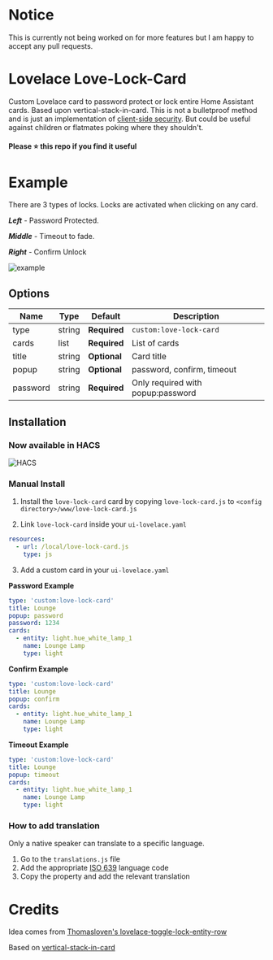 # Notice
This is currently not being worked on for more features but I am happy to accept any pull requests.

# Lovelace Love-Lock-Card
Custom Lovelace card to password protect or lock entire Home Assistant cards. Based upon vertical-stack-in-card. 
This is not a bulletproof method and is just an implementation of [client-side security](https://i.redd.it/1iavece0fp111.jpg). But could be useful against children or flatmates poking where they shouldn't.  


#### Please ⭐️ this repo if you find it useful


# Example
There are 3 types of locks. Locks are activated when clicking on any card.

***Left*** - Password Protected.

***Middle*** - Timeout to fade.

***Right*** - Confirm Unlock


![example](https://i.imgur.com/k35TSKw.gif)

## Options

| Name | Type | Default | Description
| ---- | ---- | ------- | -----------
| type | string | **Required** | `custom:love-lock-card`
| cards | list | **Required** | List of cards
| title | string | **Optional** | Card title
| popup | string | **Optional** | password, confirm, timeout
| password | string | **Required** | Only required with popup:password

## Installation

### Now available in HACS

![HACS](https://i.imgur.com/1xNjAuC.jpg)

### Manual Install

1. Install the `love-lock-card` card by copying `love-lock-card.js` to `<config directory>/www/love-lock-card.js`

2. Link `love-lock-card` inside your `ui-lovelace.yaml` 

```yaml
resources:
  - url: /local/love-lock-card.js
    type: js
```

3. Add a custom card in your `ui-lovelace.yaml`

**Password Example**

```yaml
type: 'custom:love-lock-card'
title: Lounge
popup: password
password: 1234
cards:
  - entity: light.hue_white_lamp_1
    name: Lounge Lamp
    type: light
```

**Confirm Example**

```yaml
type: 'custom:love-lock-card'
title: Lounge
popup: confirm
cards:
  - entity: light.hue_white_lamp_1
    name: Lounge Lamp
    type: light
```

**Timeout Example**

```yaml
type: 'custom:love-lock-card'
title: Lounge
popup: timeout
cards:
  - entity: light.hue_white_lamp_1
    name: Lounge Lamp
    type: light
```

### How to add translation

Only a native speaker can translate to a specific language.

1. Go to the `translations.js` file
2. Add the appropriate [ISO 639](https://en.wikipedia.org/wiki/List_of_ISO_639_language_codes) language code
3. Copy the property and add the relevant translation

# Credits
Idea comes from [Thomasloven's lovelace-toggle-lock-entity-row](https://github.com/thomasloven/lovelace-toggle-lock-entity-row)

Based on [vertical-stack-in-card](https://github.com/custom-cards/vertical-stack-in-card/blob/master/README.md)
